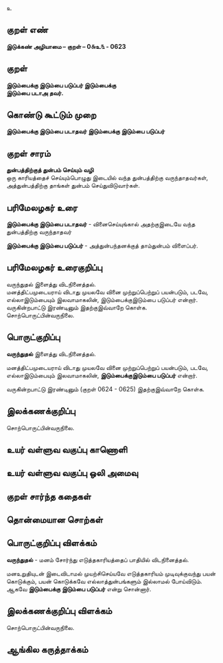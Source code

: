 உ

## குறள் எண் 

**இடுக்கண் அழியாமை – குறள் – 0௬உ௩ - 0623**  

## குறள் 

**இடும்பைக்கு இடும்பை படுப்பர் இடும்பைக்கு  
இடும்பை படாஅ தவர்.**  

## கொண்டு கூட்டும் முறை

**இடும்பைக்கு இடும்பை படாதவர் இடும்பைக்கு இடும்பை படுப்பர்**

## குறள் சாரம் 

**துன்பத்திற்குத் துன்பம் செய்யும் வழி**  
ஒரு காரியத்தைச் செய்யும்பொழுது இடையில் வந்த துன்பத்திற்கு வருந்தாதவர்கள்,  
அத்துன்பத்திற்கு தாங்கள் துன்பம் செய்துவிடுவார்கள்.  

## பரிமேலழகர் உரை

**இடும்பைக்கு இடும்பை படாதவர்** - வினைசெய்யுங்கால் அதற்குஇடையே வந்த துன்பத்திற்கு வருந்தாதவர்  

**இடும்பைக்கு இடும்பை படுப்பர்** - அத்துன்பந்தனக்குத் தாம்துன்பம் விளைப்பர்.  

## பரிமேலழகர் உரைகுறிப்பு   

வருந்துதல் இளைத்து விடநினைத்தல்.  
மனத்திட்பமுடையராய் விடாது முயலவே வினை முற்றுப்பெற்றுப் பயன்படும், படவே, எல்லாஇடும்பையும் இலவாமாகலின், இடும்பைக்குஇடும்பை படுப்பர் என்றார்.  
வருகின்றபாட்டு இரண்டினும் இதற்குஇவ்வாறே கொள்க.  
சொற்பொருட்பின்வருநிலை.   

## பொருட்குறிப்பு 

**வருந்துதல்** இளைத்து விடநினைத்தல்.  

மனத்திட்பமுடையராய் விடாது முயலவே வினை முற்றுப்பெற்றுப் பயன்படும், படவே, எல்லாஇடும்பையும் இலவாமாகலின், **இடும்பைக்குஇடும்பை படுப்பர்** என்றார்.  

வருகின்றபாட்டு இரண்டினும் (குறள் 0624 - 0625) இதற்குஇவ்வாறே கொள்க.  
  

## இலக்கணக்குறிப்பு  

சொற்பொருட்பின்வருநிலை.   

## உயர் வள்ளுவ வகுப்பு காணொளி


## உயர் வள்ளுவ வகுப்பு ஒலி அமைவு 

 
## குறள் சார்ந்த கதைகள் 


## தொன்மையான சொற்கள்


## பொருட்குறிப்பு விளக்கம்

**வருந்துதல்** - மனம் சோர்ந்து எடுத்தகாரியத்தைப் பாதியில் விடநினைத்தல்.  

மனஉறுதியுடன் இடைவிடாமல் முயற்சிசெய்யவே எடுத்தகாரியம் முடிவுக்குவந்து பயன் கொடுக்கும், பயன் கொடுக்கவே எல்லாத்துன்பங்களும் இல்லாமல் போய்விடும்.  
ஆகவே **இடும்பைக்கு இடும்பை படுப்பர்** என்று சொன்னார்.  


## இலக்கணக்குறிப்பு விளக்கம்

சொற்பொருட்பின்வருநிலை.  

## ஆங்கில கருத்தாக்கம் 


